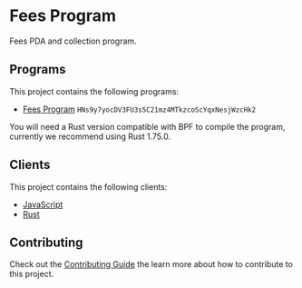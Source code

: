 # Fees Program

Fees PDA and collection program.

## Programs

This project contains the following programs:

- [Fees Program](./programs/fees-program/README.md) `HNs9y7yocDV3FU3s5C21mz4MTkzcoScYqxNesjWzcHk2`

You will need a Rust version compatible with BPF to compile the program, currently we recommend using Rust 1.75.0.

## Clients

This project contains the following clients:

- [JavaScript](./clients/js/README.md)
- [Rust](./clients/rust/README.md)

## Contributing

Check out the [Contributing Guide](./CONTRIBUTING.md) the learn more about how to contribute to this project.
